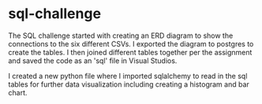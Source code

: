 # sql-challenge

The SQL challenge started with creating an ERD diagram to show the connections to the six different CSVs. I exported the diagram to postgres to create the tables. I then joined different tables together per the assignment and saved the code as an 'sql' file in Visual Studios. 

I created a new python file where I imported sqlalchemy to read in the sql tables for further data visualization including creating a histogram and bar chart.
